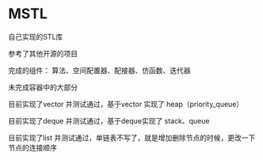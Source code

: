 # MSTL
自己实现的STL库

参考了其他开源的项目

完成的组件： 算法、空间配置器、配接器、仿函数、迭代器
  
未完成容器中的大部分

目前实现了vector 并测试通过，基于vector 实现了 heap（priority_queue）

目前实现了deque 并测试通过，基于deque实现了 stack、queue

目前实现了list 并测试通过，单链表不写了，就是增加删除节点的时候，更改一下节点的连接顺序
